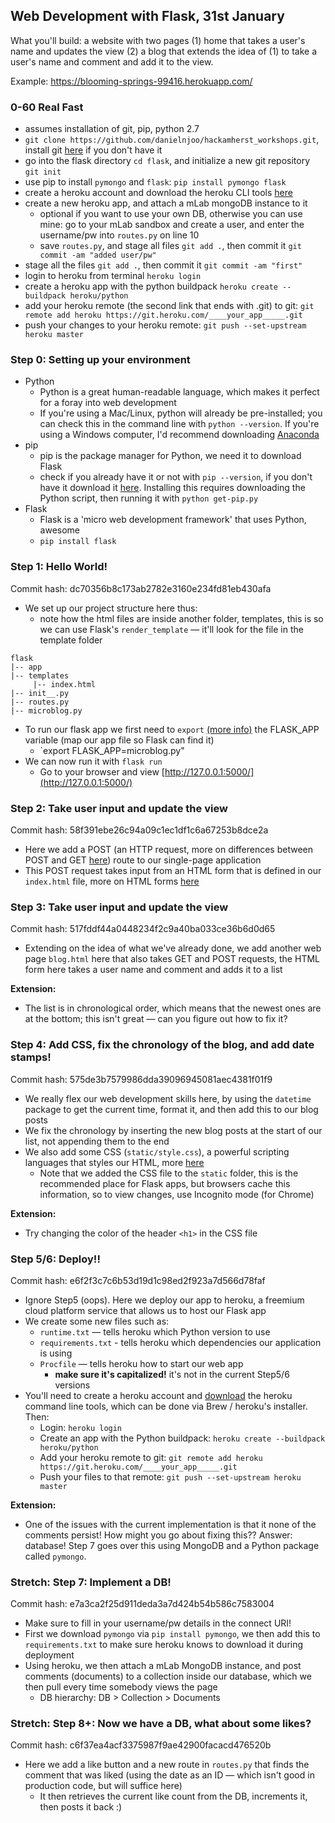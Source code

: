 ## Web Development with Flask, 31st January

What you'll build: a website with two pages (1) home that takes a user's name and updates the view (2) a blog that extends the idea of (1) to take a user's name and comment and add it to the view.

Example: https://blooming-springs-99416.herokuapp.com/

### 0-60 Real Fast

- assumes installation of git, pip, python 2.7
- `git clone https://github.com/danielnjoo/hackamherst_workshops.git`, install git [here](https://git-scm.com/downloads) if you don't have it
- go into the flask directory `cd flask`, and initialize a new git repository `git init`
- use pip to install `pymongo` and `flask`: `pip install pymongo flask`
- create a heroku account and download the heroku CLI tools [here](https://devcenter.heroku.com/articles/heroku-cli#download-and-install)
- create a new heroku app, and attach a mLab mongoDB instance to it
  - optional if you want to use your own DB, otherwise you can use mine: go to your mLab sandbox and create a user, and enter the username/pw into `routes.py` on line 10 
  - save `routes.py`, and stage all files `git add .`, then commit it `git commit -am "added user/pw"`
- stage all the files `git add .`, then commit it `git commit -am "first"`
- login to heroku from terminal `heroku login`
- create a heroku app with the python buildpack `heroku create --buildpack heroku/python`
- add your heroku remote (the second link that ends with .git) to git: `git remote add heroku https://git.heroku.com/____your_app_____.git`
- push your changes to your heroku remote: `git push --set-upstream heroku master`

### Step 0: Setting up your environment

- Python
  - Python is a great human-readable language, which makes it perfect for a foray into web development
  - If you're using a Mac/Linux, python will already be pre-installed; you can check this in the command line with `python --version`. If you're using a Windows computer, I'd recommend downloading [Anaconda](https://anaconda.org/anaconda/python)
- pip
  - pip is the package manager for Python, we need it to download Flask
  - check if you already have it or not with `pip --version`, if you don't have it download it [here](https://pip.pypa.io/en/stable/installing/). Installing this requires downloading the Python script, then running it with `python get-pip.py`
- Flask
  - Flask is a 'micro web development framework' that uses Python, awesome
  - `pip install flask`

### Step 1: Hello World!
Commit hash: dc70356b8c173ab2782e3160e234fd81eb430afa

- We set up our project structure here thus:
  - note how the html files are inside another folder, templates, this is so we can use Flask's `render_template` — it'll look for the file in the template folder

```
flask
|-- app
|-- templates
     |-- index.html
|-- init__.py
|-- routes.py
|-- microblog.py
```

- To run our flask app we first need to `export` [(more info)](https://stackoverflow.com/questions/7328223/unix-export-command) the FLASK_APP variable (map our app file so Flask can find it)
  - `export FLASK_APP=microblog.py"
- We can now run it with `flask run`
  - Go to your browser and view [http://127.0.0.1:5000/](http://127.0.0.1:5000/)

### Step 2: Take user input and update the view
Commit hash: 58f391ebe26c94a09c1ec1df1c6a67253b8dce2a

- Here we add a POST (an HTTP request, more on differences between POST and GET [here](https://www.w3schools.com/tags/ref_httpmethods.asp)) route to our single-page application
- This POST request takes input from an HTML form that is defined in our `index.html` file, more on HTML forms [here](https://www.w3schools.com/html/html_forms.asp)

### Step 3: Take user input and update the view
Commit hash: 517fddf44a0448234f2c9a40ba033ce36b6d0d65

- Extending on the idea of what we've already done, we add another web page `blog.html` here that also takes GET and POST requests, the HTML form here takes a user name and comment and adds it to a list

__Extension:__
- The list is in chronological order, which means that the newest ones are at the bottom; this isn't great — can you figure out how to fix it?

### Step 4: Add CSS, fix the chronology of the blog, and add date stamps!
Commit hash: 575de3b7579986dda39096945081aec4381f01f9

- We really flex our web development skills here, by using the `datetime` package to get the current time, format it, and then add this to our blog posts
- We fix the chronology by inserting the new blog posts at the start of our list, not appending them to the end
- We also add some CSS (`static/style.css`), a powerful scripting languages that styles our HTML, more [here](https://www.w3schools.com/css/)
  - Note that we added the CSS file to the `static` folder, this is the recommended place for Flask apps, but browsers cache this information, so to view changes, use Incognito mode (for Chrome)

__Extension:__
- Try changing the color of the header `<h1>` in the CSS file

### Step 5/6: Deploy!!
Commit hash: e6f2f3c7c6b53d19d1c98ed2f923a7d566d78faf

- Ignore Step5 (oops). Here we deploy our app to heroku, a freemium cloud platform service that allows us to host our Flask app
- We create some new files such as:
  - `runtime.txt` — tells heroku which Python version to use
  - `requirements.txt` - tells heroku which dependencies our application is using
  - `Procfile` — tells heroku how to start our web app
    - __make sure it's capitalized!__ it's not in the current Step5/6 versions
- You'll need to create a heroku account and [download](https://devcenter.heroku.com/articles/heroku-cli#download-and-install) the heroku command line tools, which can be done via Brew / heroku's installer. Then:
  - Login: `heroku login`
  - Create an app with the Python buildpack: `heroku create --buildpack heroku/python`
  - Add your heroku remote to git: `git remote add heroku https://git.heroku.com/____your_app_____.git`
  - Push your files to that remote: `git push --set-upstream heroku master`

__Extension:__
- One of the issues with the current implementation is that it none of the comments persist! How might you go about fixing this?? Answer: database! Step 7 goes over this using MongoDB and a Python package called `pymongo`.

### Stretch: Step 7: Implement a DB!
Commit hash: e7a3ca2f25d911deda3a7d424b54b586c7583004

- Make sure to fill in your username/pw details in the connect URI!
- First we download `pymongo` via `pip install pymongo`, we then add this to `requirements.txt` to make sure heroku knows to download it during deployment
- Using heroku, we then attach a mLab MongoDB instance, and post comments (documents) to a collection inside our database, which we then pull every time somebody views the page    
  - DB hierarchy: DB > Collection > Documents

### Stretch: Step 8+: Now we have a DB, what about some likes?
Commit hash: c6f37ea4acf3375987f9ae42900facacd476520b

- Here we add a like button and a new route in `routes.py` that finds the comment that was liked (using the date as an ID — which isn't good in production code, but will suffice here)
  - It then retrieves the current like count from the DB, increments it, then posts it back :)
